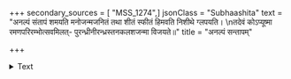 +++
secondary_sources = [ "MSS_1274",]
jsonClass = "Subhaashita"
text = "अनल्पं संतापं शमयति मनोजन्मजनितं तथा शीतं स्फीतं हिमवति निशीथे ग्लपयति।  \nतदेवं कोऽप्यूष्मा रमणपरिरम्भोत्सवमिलत्- पुरन्ध्रीनीरन्ध्रस्तनकलशजन्मा विजयते॥"
title = "अनल्पं सन्तापम्"

+++

<details><summary>Text</summary>

अनल्पं संतापं शमयति मनोजन्मजनितं तथा शीतं स्फीतं हिमवति निशीथे ग्लपयति।  
तदेवं कोऽप्यूष्मा रमणपरिरम्भोत्सवमिलत्- पुरन्ध्रीनीरन्ध्रस्तनकलशजन्मा विजयते॥
</details>
